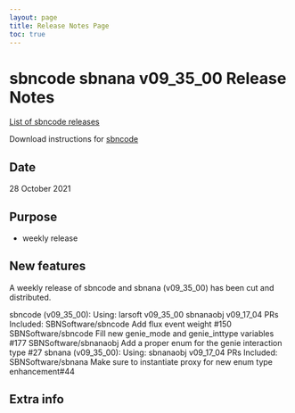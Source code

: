 ```yaml
---
layout: page
title: Release Notes Page
toc: true
---
```


sbncode sbnana v09_35_00 Release Notes
=======================================================================================

[List of sbncode releases](https://github.com/SBNSoftware/SBNSoftware.github.io/tree/master/AnalysisInfrastructure/Releases)

Download instructions for [sbncode]()

Date
---------------------------------------------------
28 October 2021

Purpose
---------------------------------------------------
* weekly release

New features
---------------------------------------------------
A weekly release of sbncode and sbnana (v09_35_00) has been cut and distributed.

sbncode (v09_35_00):
 Using:
larsoft          v09_35_00
sbnanaobj        v09_17_04
PRs Included:
SBNSoftware/sbncode Add flux event weight #150
SBNSoftware/sbncode Fill new genie_mode and genie_inttype variables #177 
SBNSoftware/sbnanaobj Add a proper enum for the genie interaction type #27
sbnana (v09_35_00):
 Using:
sbnanaobj        v09_17_04
PRs Included:
SBNSoftware/sbnana Make sure to instantiate proxy for new enum type enhancement#44 

Extra info
---------------------------------------------------
